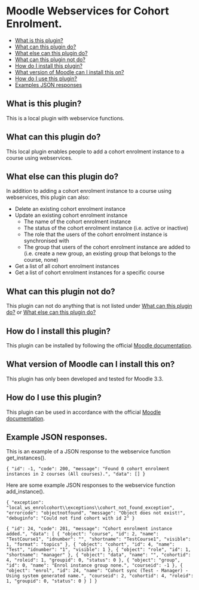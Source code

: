 # Moodle Webservices for Cohort Enrolment.


* [What is this plugin?](#what-is-this-plugin?)
* [What can this plugin do?](#what-can-this-plugin-do?)
* [What else can this plugin do?](#what-else-can-this-plugin-do?)
* [What can this plugin not do?](#what-can-this-plugin-not-do?)
* [How do I install this plugin?](#how-do-i-install-this-plugin?)
* [What version of Moodle can I install this on?](#what-version-of-moodle-can-i-install-this-on?)
* [How do I use this plugin?](#how-do-i-use-this-plugin?)
* [Examples JSON responses](#example-json-responses)

What is this plugin?
--------------------

This is a local plugin with webservice functions.

What can this plugin do?
-------------------------

This local plugin enables people to add a cohort enrolment instance to a course using webservices.

What else can this plugin do?
------------------------------

In addition to adding a cohort enrolment instance to a course using webservices, this plugin can also:

* Delete an existing cohort enrolment instance
* Update an existing cohort enrolment instance
    * The name of the cohort enrolment instance
    * The status of the cohort enrolment instance (i.e. active or inactive) 
    * The role that the users of the cohort enrolment instance is synchronised with
    * The group that users of the cohort enrolment instance are added to 
      (i.e. create a new group, an existing group that belongs to the course, none)
* Get a list of all cohort enrolment instances
* Get a list of cohort enrolment instances for a specific course

What can this plugin not do?
----------------------------

This plugin can not do anything that is not listed under [What can this plugin do?](#what-can-this-plugin-do?)
or [What else can this plugin do?](#what-else-can-this-plugin-do?)

How do I install this plugin?
-----------------------------

This plugin can be installed by following the official 
<a href="http://docs.moodle.org/en/Installing_plugins" target="_blank">Moodle documentation</a>. 


What version of Moodle can I install this on?
---------------------------------------------

This plugin has only been developed and tested for Moodle 3.3.

How do I use this plugin?
-------------------------

This plugin can be used in accordance with the official 
<a href="https://docs.moodle.org/en/Using_web_services" target="_blank">Moodle documentation</a>.

Example JSON responses.
-----------------------

This is an example of a JSON response to the webservice function get_instances().

`{
     "id": -1,
     "code": 200,
     "message": "Found 0 cohort enrolment instances in 2 courses (All courses).",
     "data": []
 }`
 
Here are some example JSON responses to the webservice function add_instance().
 

 `{
      "exception": "local_ws_enrolcohort\\exceptions\\cohort_not_found_exception",
      "errorcode": "objectnotfound",
      "message": "Object does not exist!",
      "debuginfo": "Could not find cohort with id 2"
  }`
  
 `{
      "id": 24,
      "code": 201,
      "message": "Cohort enrolment instance added.",
      "data": [
          {
              "object": "course",
              "id": 2,
              "name": "TestCourse1",
              "idnumber": "",
              "shortname": "TestCourse1",
              "visible": 1,
              "format": "topics"
          },
          {
              "object": "cohort",
              "id": 4,
              "name": "Test",
              "idnumber": "1",
              "visible": 1
          },
          {
              "object": "role",
              "id": 1,
              "shortname": "manager"
          },
          {
              "object": "data",
              "name": "",
              "cohortid": 4,
              "roleid": 1,
              "groupid": 0,
              "status": 0
          },
          {
              "object": "group",
              "id": 0,
              "name": "Enrol instance group none.",
              "courseid": -1
          },
          {
              "object": "enrol",
              "id": 24,
              "name": "Cohort sync (Test - Manager) - Using system generated name.",
              "courseid": 2,
              "cohortid": 4,
              "roleid": 1,
              "groupid": 0,
              "status": 0
          }
      ]
  }`